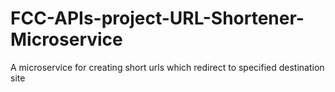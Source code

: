 # FCC-APIs-project-URL-Shortener-Microservice
A microservice for creating short urls which redirect to specified destination site
